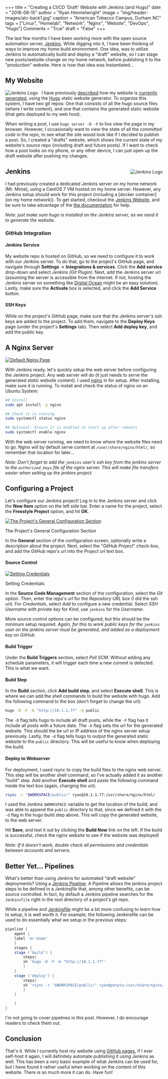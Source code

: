 +++
title    = "Creating a CI/CD 'Draft' Website with Jenkins (and Hugo)"
date     = "2018-08-15"
author   = "Ryan Himmelwright"
image    = "img/header-images/atc-back1.jpg"
caption  = "American Tobacco Campus, Durham NC"
tags     = ["Linux", "Homelab", "Network", "Nginx", "Website", "DevOps", "Hugo"]
Comments = "True"
draft    = "False"
+++

The last few months I have been working more with the open source
automation server, [Jenkins](https://jenkins.io/). While digging into
it, I have been thinking of ways to improve my home build
environment. One idea, was to utilize Jenkins to automatically build
and deploy a "draft" website, so I can stage new posts/website change
on my home network, before publishing it to the "production"
website. Here is how that idea was Instantiated...

<!--more-->

## My Website

<a href="../../img/posts/draft-website-jenkins/jenkins-logo.png"><img
src="../../img/posts/draft-website-jenkins/jenkins-logo.png" style="max-width:
50%; float: left; margin: 0px 12px 0px 0px;" alt="Jenkins Logo" /></a> 

I have previously [described](../website-transition-to-hugo/) how my
website is [currently generated](../website-switched-to-hugo/), using
the [Hugo](https://gohugo.io) static website generator. To organize
this system, I have two git repos: One that consists of all the hugo
source files (where I write content), and one that contains the 
generated static website (that gets deployed to my web host).

When writing a post, I use `hugo server -D -F` to live view the page
in my browser. However, I occasionally want to view the state of all
the *committed code* in the *repo*, to see what the site would look
like if I decided to publish a post. So, I created a "drafts" website,
which shows the current state of my website's *source* repo (including
draft and future posts). If I want to check how a post looks on my
phone, or any other device, I can just open up the draft website after
pushing my changes.

<a href="../../img/posts/draft-website-jenkins/mr-mime.png"><img
src="../../img/posts/draft-website-jenkins/mr-mime.png" style="max-width:
45%; float: right; margin: 20px 0px 0px 10px;" alt="Jenkins Logo" /></a> 

## Jenkins

I had previously created a dedicated Jenkins server on my home network
(Mr. Mime), using a CentOS 7 VM hosted on my home server. However, any
Jenkins setup should work for this project (including a [docker
container](on my home network)). To get started, checkout the [Jenkins
Website](https://jenkins.io/download/), and be sure to take advantage
of the [the documentation](https://jenkins.io/doc/) for help.

*Note: just make sure hugo is installed on the Jenkins server, as we need
it to generate the website.*


### GitHub Integration

#### Jenkins Service
My website repo is hosted on GitHub, so we need to configure it to
work with our Jenkins server. To do that, go to the project's GitHub
page, and navigate through **Settings** -> **Integrations &
services**. Click the **Add service** drop-down and select *Jenkins
(Git Plugin)*. Next, add the Jenkins server url (assuming the server
is accessible from the internet. If not, hosting the Jenkins server on
something like [Digital Ocean](http://digitalocean.com) might be an
easy solution). Lastly, make sure the **Activate** box is selected,
and click the **Add Service** button.

#### SSH Keys

While on the project's GitHub page, make sure that the Jenkins
server's ssh keys are added to the project. To add them, navigate to
the **Deploy Keys** page (under the project's **Settings** tab). Then
select **Add deploy key**, and add the public key.

## A Nginx Server

<a href="../../img/posts/draft-website-jenkins/nginx.png"><img
src="../../img/posts/draft-website-jenkins/nginx.png" style="max-width:
100%; float: center; margin: 0px 0px 0px 0px;" alt="Default Nginx Page" /></a> 

With Jenkins ready, let's quickly setup the web server before
configuring the Jenkins project. Any web server will do (it just needs
to serve the generated *static* website content). I used
[nginx](https://nginx.org/en/) in for setup. After installing, make
sure it is running. To install and check the status of nginx on an
Ubuntu System:

```bash 
## Install
sudo apt install -y nginx

## Check it is running
sudo systemctl status nginx

## Optional: Ensure it is enabled to start up after reboots
sudo systemctl enable nginx
```

With the web server running, we need to know *where* the website files
need to go. Nginx will by default serve content at
`/user/share/nginx/html/`, so remember that location for later...

*Note: Don't forget to add the `jenkins` user's ssh key from the
jenkins server to the `authorized_keys` file of the nginx server. This
will make file transfers easier when setting up the jenkins project.*

## Configuring a Project

Let's configure our Jenkins project! Log in to the Jenkins
server and click the **New Item** option on the left side bar. Enter a
name for the project, select the **Freestyle Project** option, and hit
**OK**.

<a href="../../img/posts/draft-website-jenkins/general-config.png"><img
src="../../img/posts/draft-website-jenkins/general-config.png" style="max-width:
100%; float: center; margin: 0px 0px 0px 0px;" alt="The Project's General Configuration Section" /></a> 
<div class="caption">The Project's General Configuration Section</div>

In the **General** section of the configuration screen, optionally
write a description about the project. Next, select the "*GitHub
Project*" check-box, and add the GitHub repo's url into the *Project
url* text box.

#### Source Control

<a href="../../img/posts/draft-website-jenkins/credentials.png"><img
src="../../img/posts/draft-website-jenkins/credentials.png"
style="max-width: 100%; float: center; margin: 0px 0px 0px 0px;"
alt="Setting Credentials" /></a> 
<div class="caption">Setting Credentials</div>

In the **Source Code Management** section of the configuration, select
the *Git* option. Then, enter the repo's url for the *Repository URL*
box (I did the ssh url). For *Credentials*, select *Add* to configure a
new credential. Select *SSH Username with private key* for *Kind*,
use `jenkins` for the *Username*.

More source control options can be configured, but this should be the
minimum setup required. *Again, for this to work public keys for the
`jenkins` user on the jenkins server must be generated, and added as a
deployment key on GitHub.*

#### Build Trigger

Under the **Build Triggers** section, select *Poll SCM*. Without
adding any schedule parameters, it will trigger each time a new commit
is detected. This is what we want.

#### Build Step

In the **Build** section, click **Add build step**, and select
**Execute shell**. This is where we can add the shell commands to
build the website with hugo. Add the following command to the box
(don't forget to change the url):

```bash
hugo -D -F -b "http://10.1.1.77" -d public
```

The `-D` flag tells hugo to include all draft posts, while the `-F` flag
has it include all posts with a future date. The `-b` flag sets the
url for the generated website. This should the be url or IP address of
the nginx server setup previously. Lastly, the `-d` flag tells hugo to
output the generated static website to the `public` directory. This
will be useful to know when deploying the build.

#### Deploy to Webserver

For deployment, I used rsync to copy the build files to the nginx
web server. This step will be another shell command, so I've actually
added it as another "build" step. Add another **Execute shell** and
paste the following command inside the text box (again, changing the url):

```bash
rsync -r "$WORKSPACE/public/" ryan@10.1.1.77:/usr/share/nginx/html/
```

I used the Jenkins `$WORKSPACE` variable to get the location of the
build, and was able to append the `public` directory to that, since we
defined it with the `-d` flag in the hugo build step above. This will
copy the generated website, to the web server.

Hit **Save**, and test it out by clicking the **Build Now** link on the
left. If the build is successful, check the nginx website to see if
the website was deployed!

*Note: If it doesn't work, double check all permissions and
credentials between accounts and servers.*

## Better Yet... Pipelines

What's better than using Jenkins for automated "draft website"
deployments?  Using a [Jenkins
Pipeline](https://jenkins.io/doc/book/pipeline/). A Pipeline allows
the jenkins project steps to be defined in a *Jenkinsfile* that, among
other benefits, can be source controlled. In fact, by default a
Jenkins pipeline searches for the `Jenkinsfile` right in the root
directory of a project's git repo.

While a pipeline and
[Jenkinsfile](https://jenkins.io/doc/book/pipeline/jenkinsfile/) might
be a bit more confusing to *learn* how to setup, it is well worth it. For
example, the following Jenkinsfile can be used to do essentially what
we setup in the previous steps:

```groovy
pipeline {
    agent {
	label 'mr-mime'
    }
    stages {
	stage ('build') {
	    steps{
		sh 'hugo -D -F -b "http://10.1.1.77"'
	    }
	}
	stage ('deploy') {
	    steps{
		sh 'rsync -r "$WORKSPACE/public/" ryan@ponyta:/usr/share/nginx/html/'
	    }
	}

    }
}
```

I'm not going to cover pipelines in *this* post. However, I do
encourage readers to check them out.

## Conclusion

That's it. While I currently host my website using [GitHub
pages](https://pages.github.com/), if I ever self-host it again, I
will definitely automate publishing it using Jenkins as well. This has
been a *very* basic example of what Jenkins can be used for, but I
have found it rather useful when working on the content of this
website. There is so much more it can do. Have fun!
